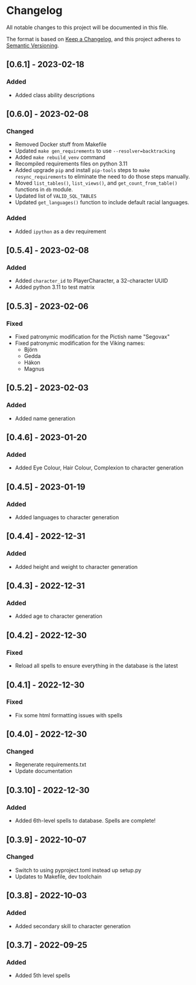 # Changelog
All notable changes to this project will be documented in this file.

The format is based on [Keep a Changelog](https://keepachangelog.com/en/1.0.0/),
and this project adheres to [Semantic Versioning](https://semver.org/spec/v2.0.0.html).

## [0.6.1] - 2023-02-18
### Added
- Added class ability descriptions

## [0.6.0] - 2023-02-08
### Changed
- Removed Docker stuff from Makefile
- Updated `make gen_requirements` to use `--resolver=backtracking`
- Added `make rebuild_venv` command
- Recompiled requirements files on python 3.11
- Added upgrade `pip` and install `pip-tools` steps to `make resync_requirements` to eliminate the need to do those steps manually.
- Moved `list_tables()`, `list_views()`, and `get_count_from_table()` functions in `db` module.
- Updated list of `VALID_SQL_TABLES`
- Updated `get_languages()` function to include default racial languages.

### Added
- Added `ipython` as a dev requirement

## [0.5.4] - 2023-02-08
### Added
- Added `character_id` to PlayerCharacter, a 32-character UUID
- Added python 3.11 to test matrix

## [0.5.3] - 2023-02-06
### Fixed
- Fixed patronymic modification for the Pictish name "Segovax"
- Fixed patronymic modification for the Viking names:
  - Björn
  - Gedda
  - Hákon
  - Magnus

## [0.5.2] - 2023-02-03
### Added
- Added name generation

## [0.4.6] - 2023-01-20
### Added
- Added Eye Colour, Hair Colour, Complexion to character generation

## [0.4.5] - 2023-01-19
### Added
- Added languages to character generation

## [0.4.4] - 2022-12-31
### Added
- Added height and weight to character generation

## [0.4.3] - 2022-12-31
### Added
- Added age to character generation

## [0.4.2] - 2022-12-30
### Fixed
- Reload all spells to ensure everything in the database is the latest

## [0.4.1] - 2022-12-30
### Fixed
- Fix some html formatting issues with spells

## [0.4.0] - 2022-12-30
### Changed
- Regenerate requirements.txt
- Update documentation

## [0.3.10] - 2022-12-30
### Added
- Added 6th-level spells to database. Spells are complete!

## [0.3.9] - 2022-10-07
### Changed
- Switch to using pyproject.toml instead up setup.py
- Updates to Makefile, dev toolchain

## [0.3.8] - 2022-10-03
### Added
- Added secondary skill to character generation

## [0.3.7] - 2022-09-25
### Added
- Added 5th level spells
